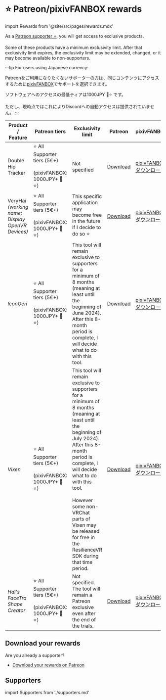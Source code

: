 ﻿# ⭐ Patreon/pixivFANBOX rewards

import Rewards from '@site/src/pages/rewards.mdx'

As a [Patreon supporter ⭐](https://www.patreon.com/vr_hai), you will get access to exclusive products.

Some of these products have a minimum exclusivity limit. After that exclusivity limit expires, the exclusivity limit may be extended, changed, or it may become available to non-supporters.

:::tip
For users using Japanese currency:

Patreonをご利用になりたくないサポーターの方は、同じコンテンツにアクセスするために[pixivFANBOX](https://hai-vr.fanbox.cc/)でサポートを選択できます。

ソフトウェアへのアクセスの最低ティアは1000JPY 🌙⭐ です。

ただし、現時点ではこれによりDiscordへの自動アクセスは提供されていません。
:::

| Product / Feature                                    | Patreon tiers                                                    | Exclusivity limit                                                                                                                                                                                                                                                                                                                      | Patreon                                                             | pixivFANBOX                                                      |
|------------------------------------------------------|------------------------------------------------------------------|----------------------------------------------------------------------------------------------------------------------------------------------------------------------------------------------------------------------------------------------------------------------------------------------------------------------------------------|---------------------------------------------------------------------|------------------------------------------------------------------|
| Double Hip Tracker                                   | ⭐ All Supporter tiers (5€+)<br/><br/>(pixivFANBOX: 1000JPY+ 🌙⭐) | Not specified                                                                                                                                                                                                                                                                                                                          | [Download](https://www.patreon.com/posts/doublehiptracker-85985442) | [pixivFANBOX<br/>ダウンロード](https://hai-vr.fanbox.cc/posts/6719214) |
| VeryHaï<br/>*(working name: Display OpenVR Devices)* | ⭐ All Supporter tiers (5€+)<br/><br/>(pixivFANBOX: 1000JPY+ 🌙⭐) | This specific application may become free in the future if I decide to do so ⭐                                                                                                                                                                                                                                                         | [Download](https://www.patreon.com/posts/display-openvr-0-88054426) | [pixivFANBOX<br/>ダウンロード](https://hai-vr.fanbox.cc/posts/6719214) |
| *IconGen*                                            | ⭐ All Supporter tiers (5€+)<br/><br/>(pixivFANBOX: 1000JPY+ 🌙⭐) | This tool will remain exclusive to supporters for a minimum of 8 months (meaning at least until the beginning of June 2024). After this 8-month period is complete, I will decide what to do with this tool.                                                                                                                           | [Download](https://www.patreon.com/posts/access-to-tool-89653332)   | [pixivFANBOX<br/>ダウンロード](https://hai-vr.fanbox.cc/posts/6719214) |
| *Vixen*                                              | ⭐ All Supporter tiers (5€+)<br/><br/>(pixivFANBOX: 1000JPY+ 🌙⭐) | This tool will remain exclusive to supporters for a minimum of 8 months (meaning at least until the beginning of July 2024). After this 8-month period is complete, I will decide what to do with this tool.<br/><br/>However some non-VRChat parts of Vixen may be released for free in the ResilienceVR SDK during that time period. | [Download](https://www.patreon.com/posts/91359532)                  | [pixivFANBOX<br/>ダウンロード](https://hai-vr.fanbox.cc/posts/6719214) |
| *Haï's FaceTra Shape Creator*                        | ⭐ All Supporter tiers (5€+)<br/><br/>(pixivFANBOX: 1000JPY+ 🌙⭐) | Not specified. The tool will remain a Patreon exclusive even after the end of the trials.                                                                                                                                                                                                                                              | [Download](https://www.patreon.com/posts/92430350)                  | [pixivFANBOX<br/>ダウンロード](https://hai-vr.fanbox.cc/posts/6719214) |

<Rewards />

## Download your rewards

Are you already a supporter?

- [Download your rewards on Patreon](https://www.patreon.com/vr_hai)

## Supporters

import Supporters from './supporters.md'

<Supporters />
